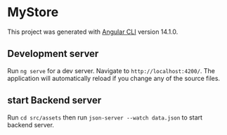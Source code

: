 # MyStore

This project was generated with [Angular CLI](https://github.com/angular/angular-cli) version 14.1.0.

## Development server

Run `ng serve` for a dev server. Navigate to `http://localhost:4200/`. The application will automatically reload if you change any of the source files.

## start Backend server

Run `cd src/assets` then run `json-server --watch data.json` to start backend server.


